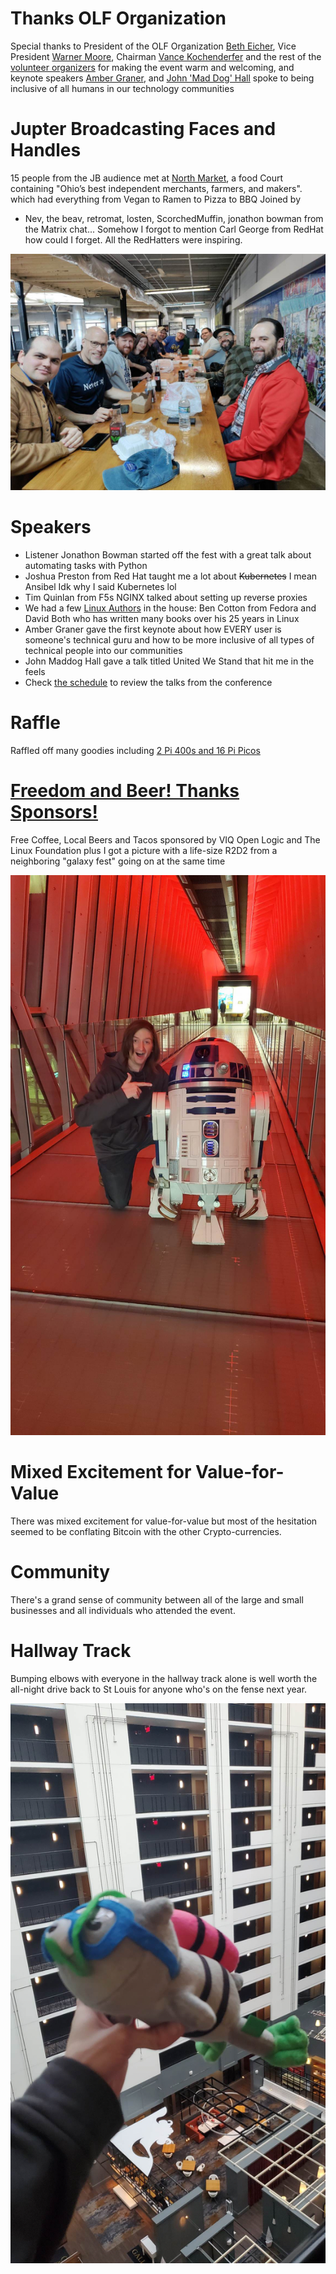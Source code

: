 # Thanks OLF Organization
Special thanks to President of the OLF Organization [Beth Eicher](https://olfconference.org/about/staff/), Vice President [Warner Moore](https://olfconference.org/about/staff/), Chairman [Vance Kochenderfer](https://olfconference.org/about/staff/) and the rest of the [volunteer organizers](https://olfconference.org/about/staff/) for making the event warm and welcoming, and keynote speakers [Amber Graner](https://olfconference.org/speakers/), and [John 'Mad Dog' Hall](https://olfconference.org/speakers/) spoke to being inclusive of all humans in our technology communities

# Jupter Broadcasting Faces and Handles
15 people from the JB audience met at [North Market](https://northmarket.org/), a food Court containing "Ohio’s best independent merchants, farmers, and makers". which had everything from Vegan to Ramen to Pizza to BBQ
Joined by   
* Nev, the beav, retromat, losten, ScorchedMuffin, jonathon bowman
from the Matrix chat... Somehow I forgot to mention Carl George from RedHat how could I forget. All the RedHatters were inspiring.

![Jupiter Broadcasting Community Meetup](images/JB-Community-OLF-2022.jpg)

# Speakers
* Listener Jonathon Bowman started off the fest with a great talk about automating tasks with Python
* Joshua Preston from Red Hat taught me a lot about ~~Kubernetes~~ I mean Ansibel Idk why I said Kubernetes lol
* Tim Quinlan from F5s NGINX talked about setting up reverse proxies
* We had a few [Linux Authors](https://olfconference.org/book-signing-at-olf/) in the house: Ben Cotton from Fedora and David Both who has written many books over his 25 years in Linux
* Amber Graner gave the first keynote about how EVERY user is someone's technical guru and how to be more inclusive of all types of technical people into our communities
* John Maddog Hall gave a talk titled United We Stand that hit me in the feels
* Check [the schedule](https://olfconference.org/2022-schedule/) to review the talks from the conference

# Raffle
Raffled off many goodies including [2 Pi 400s and 16 Pi Picos](https://olfconference.org/raffle-open-for-2022/)

# [Freedom and Beer! Thanks Sponsors!](https://olfconference.org/sponsors/)
Free Coffee, Local Beers and Tacos sponsored by VIQ Open Logic and The Linux Foundation
plus I got a picture with a life-size R2D2 from a neighboring "galaxy fest" going on at the same time

![Jmac217 and R2-D2](images/Jmac217-R2D2.jpg)

# Mixed Excitement for Value-for-Value
There was mixed excitement for value-for-value but most of the hesitation seemed to be conflating Bitcoin with the other Crypto-currencies.

# Community
There's a grand sense of community between all of the large and small businesses and all individuals who attended the event.

# Hallway Track
Bumping elbows with everyone in the hallway track alone is well worth the all-night drive back to St Louis for anyone who's on the fense next year.

![!he hotel was beautiful, and jinx the scuba cat loves it](images/jinx-nginx.jpg)